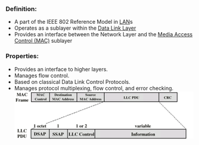 ### Definition:
- A part of the IEEE 802 Reference Model in [LAN](LAN.md)s
- Operates as a sublayer within the [Data Link Layer](Data%20Link%20Layer.md)
- Provides an interface between the Network Layer and the [Media Access Control (MAC)](Media%20Access%20Control%20(MAC).md) sublayer
### Properties:
- Provides an interface to higher layers.
- Manages flow control.
- Based on classical Data Link Control Protocols.
- Manages protocol multiplexing, flow control, and error checking.
![MAC&LLC](Attachments/MAC&LLC.png)


